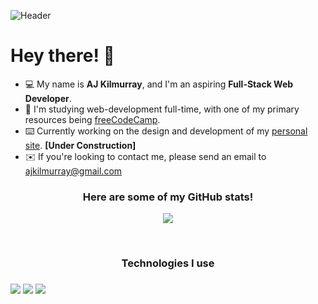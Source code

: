 ![Header](https://imgur.com/BaW8tJS.jpg)
<h1>Hey there! 👋</h1>
<ul>
  <li>💻 My name is <strong>AJ Kilmurray</strong>, and I'm an aspiring <strong>Full-Stack Web Developer</strong>.</li>
  <li>📝 I'm studying web-development full-time, with one of my primary resources being <a href="https://www.freecodecamp.org/" target="_blank">freeCodeCamp</a>.</li>
  <li>⌨️ Currently working on the design and development of my <a href="https://ajkilmurray.xyz" target="_blank">personal site</a>. <strong>[Under Construction]</strong></li>
  <li>✉️ If you're looking to contact me, please send an email to <a href="mailto:ajkilmurray@gmail.com" target="_blank">ajkilmurray@gmail.com</a></li>
</ul>
<h3 align="center">Here are some of my GitHub stats!</h3>
<p align="center"><img align="center" src="https://github-readme-streak-stats.herokuapp.com/?user=ajkilmurray&theme=dark"></p>
<br>
<h3 align="center">Technologies I use<h3>
<img src="https://img.icons8.com/color/50/4a90e2/html-5--v1.png"/>
<img src="https://img.icons8.com/color/50/4a90e2/css3.png"/>
<img src="https://img.icons8.com/color/64/4a90e2/javascript.png"/>




